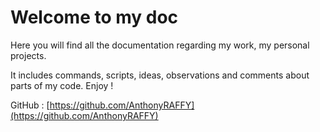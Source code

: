 # Welcome to my doc

Here you will find all the documentation regarding my work, my personal projects. 

It includes commands, scripts, ideas, observations and comments about parts of my code. Enjoy !

GitHub : [https://github.com/AnthonyRAFFY](https://github.com/AnthonyRAFFY)
